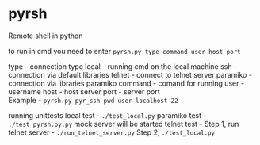 # pyrsh
Remote shell in python

to run in cmd you need to enter
`pyrsh.py type command user host port`

type - connection type
    local - running cmd on the local machine
    ssh - connection via default libraries
    telnet - connect to telnet server
    paramiko - connection via libraries paramiko
command - comand for running
user - username
host - host server
port - server port  
Example - `pyrsh.py pyr_ssh pwd user localhost 22`

running unittests
local test - `./test_local.py`
paramiko test - `./test_pyrsh.py.py`
    mock server will be started
telnet test - 
    Step 1, run telnet server - `./run_telnet_server.py`
    Step 2, `./test_local.py`
